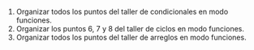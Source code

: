 1. Organizar todos los puntos del taller de condicionales en modo funciones.
2. Organizar los puntos 6, 7 y 8 del taller de ciclos en modo funciones.
3. Organizar todos los puntos del taller de arreglos en modo funciones.
